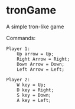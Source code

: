 # tronGame
A simple tron-like game

Commands:

	Player 1:
		Up arrow = Up;
		Right Arrow = Right;
		Down Arrow = Down;
		Left Arrow = Left;
	
	Player 2:
		W key = Up;
		D key = Right;
		S key = Down;
		A key = Left;